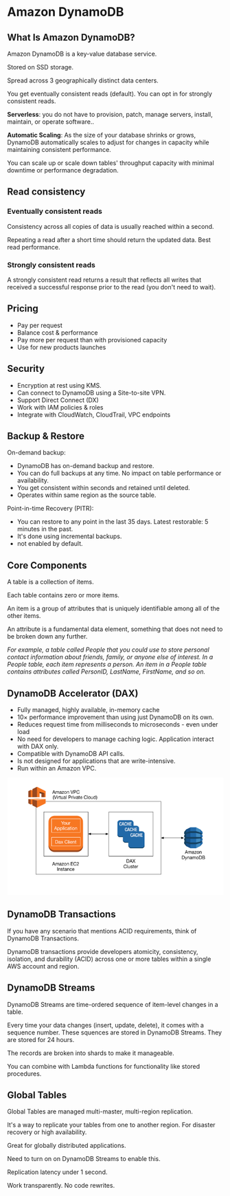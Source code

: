 # Amazon DynamoDB

## What Is Amazon DynamoDB?

Amazon DynamoDB is a key-value database service.

Stored on SSD storage.

Spread across 3 geographically distinct data centers.

You get eventually consistent reads (default). You can opt in for strongly consistent reads.

**Serverless**: you do not have to provision, patch, manage servers, install, maintain, or operate software.. 

**Automatic Scaling**: As the size of your database shrinks or grows, DynamoDB automatically scales to adjust for changes in capacity while maintaining consistent performance. 

You can scale up or scale down tables' throughput capacity with minimal downtime or performance degradation.


## Read consistency

### Eventually consistent reads

Consistency across all copies of data is usually reached within a second.

Repeating a read after a short time should return the updated data. Best read performance.

### Strongly consistent reads

A strongly consistent read returns a result that reflects all writes that received a successful response prior to the read (you don't need to wait).


## Pricing

- Pay per request
- Balance cost & performance
- Pay more per request than with provisioned capacity
- Use for new products launches


## Security

- Encryption at rest using KMS.
- Can connect to DynamoDB using a Site-to-site VPN.
- Support Direct Connect (DX)
- Work with IAM policies & roles
- Integrate with CloudWatch, CloudTrail, VPC endpoints


## Backup & Restore

On-demand backup:
- DynamoDB has on-demand backup and restore.
- You can do full backups at any time. No impact on table performance or availability.
- You get consistent within seconds and retained until deleted.
- Operates within same region as the source table.

Point-in-time Recovery (PITR):
- You can restore to any point in the last 35 days. Latest restorable: 5 minutes in the past.
- It's done using incremental backups.
- not enabled by default.

## Core Components

A table is a collection of items.

Each table contains zero or more items.

An item is a group of attributes that is uniquely identifiable among all of the other items.

An attribute is a fundamental data element, something that does not need to be broken down any further. 

*For example, a table called People that you could use to store personal contact information about friends, family, or anyone else of interest. In a People table, each item represents a person. An item in a People table contains attributes called PersonID, LastName, FirstName, and so on.*


## DynamoDB Accelerator (DAX)

- Fully managed, highly available, in-memory cache
- 10× performance improvement than using just DynamoDB on its own.
- Reduces request time from milliseconds to microseconds - even under load
- No need for developers to manage caching logic. Application interact with DAX only.
- Compatible with DynamoDB API calls.
- Is not designed for applications that are write-intensive.
- Run within an Amazon VPC.

![](images/dax.png)


## DynamoDB Transactions

If you have any scenario that mentions ACID requirements, think of DynamoDB Transactions.

DynamoDB transactions provide developers atomicity, consistency, isolation, and durability (ACID) across one or more tables within a single AWS account and region.


## DynamoDB Streams

DynamoDB Streams are time-ordered sequence of item-level changes in a table.

Every time your data changes (insert, update, delete), it comes with a sequence number. These squences are stored in DynamoDB Streams. They are stored for 24 hours.

The records are broken into shards to make it manageable.

You can combine with Lambda functions for functionality like stored procedures.


## Global Tables

Global Tables are managed multi-master, multi-region replication. 

It's a way to replicate your tables from one to another region. For disaster recovery or high availability.

Great for globally distributed applications.

Need to turn on on DynamoDB Streams to enable this.

Replication latency under 1 second.

Work transparently. No code rewrites.